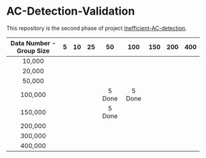 # AC-Detection-Validation

This repository is the second phase of
project [Inefficient-AC-detection](https://github.com/MighTy-Weaver/Inefficient-AC-detection).

| Data Number - Group Size | 5 | 10 | 25 | 50 | 100 | 150 | 200 | 400 |
|:------------------------:|:-:|:--:|:--:|:--:|:---:|:---:|:---:|:---:|
| 10,000 | | | | | | | | |
| 20,000 | | | | | | | | |
| 50,000 | | | | | | | | |
| 100,000 | | | | 5 Done | 5 Done | | | |
| 150,000 | | | | 5 Done | | | | |
| 200,000 | | | | | | | | |
| 300,000 | | | | | | | | |
| 400,000 | | | | | | | | |